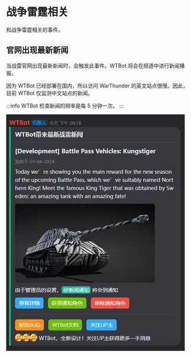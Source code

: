 # 战争雷霆相关

和战争雷霆相关的事件。

## 官网出现最新新闻

当战雷官网出现最新新闻时，会触发此事件。WTBot 将会在频道中进行新闻播报。

因为 WTBot 已经部署在国内，所以访问 WarThunder 的英文站点很慢。因此，目前 WTBot 仅监测中文站点的新闻。

:::info
WTBot 检查新闻的频率是每 5 分钟一次。
:::

![新闻播报](assets/0201.webp)
